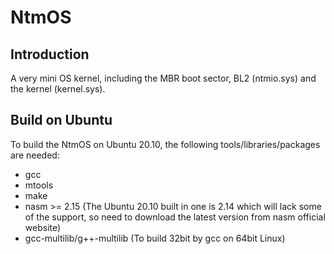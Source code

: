 # NtmOS

## Introduction

A very mini OS kernel, including the MBR boot sector, BL2 (ntmio.sys) and the kernel (kernel.sys).

## Build on Ubuntu

To build the NtmOS on Ubuntu 20.10, the following tools/libraries/packages are needed:

- gcc
- mtools
- make
- nasm >= 2.15 (The Ubuntu 20.10 built in one is 2.14 which will lack some of the support, so need to download the latest version from nasm official website)
- gcc-multilib/g++-multilib (To build 32bit by gcc on 64bit Linux)